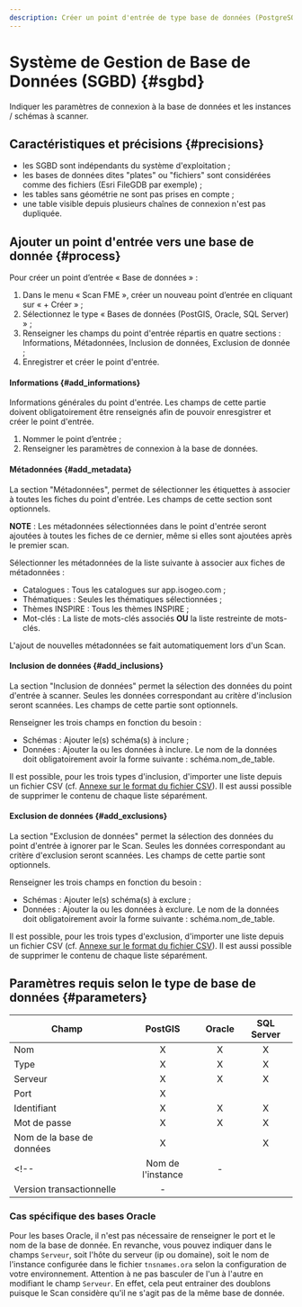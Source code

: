 ```yaml
---
description: Créer un point d'entrée de type base de données (PostgreSQL, PostGIS, Oracle, Microsoft SQL Server) pour le Scan FME Isogeo
---
```


# Système de Gestion de Base de Données (SGBD) <i class="fa fa-database"></i> {#sgbd}

Indiquer les paramètres de connexion à la base de données et les instances / schémas à scanner.

## Caractéristiques et précisions {#precisions}

* les SGBD sont indépendants du système d'exploitation ;
* les bases de données dites "plates" ou "fichiers" sont considérées comme des fichiers (Esri FileGDB par exemple) ;
* les tables sans géométrie ne sont pas prises en compte ;
* une table visible depuis plusieurs chaînes de connexion n'est pas dupliquée.

## Ajouter un point d'entrée vers une base de donnée {#process}

Pour créer un point d’entrée « Base de données » :

1. Dans le menu « Scan FME », créer un nouveau point d’entrée en cliquant sur « + Créer » ;
2. Sélectionnez le type « Bases de données (PostGIS, Oracle, SQL Server) » ;
3. Renseigner les champs du point d'entrée répartis en quatre sections : Informations, Métadonnées, Inclusion de données, Exclusion de donnée ;
4. Enregistrer et créer le point d'entrée.

#### Informations {#add_informations}

Informations générales du point d'entrée. Les champs de cette partie doivent obligatoirement être renseignés afin de pouvoir enresgistrer et créer le point d'entrée.

1. Nommer le point d’entrée ;
2. Renseigner les paramètres de connexion à la base de données.

#### Métadonnées {#add_metadata}

La section "Métadonnées", permet de sélectionner les étiquettes à associer à toutes les fiches du point d'entrée. Les champs de cette section sont optionnels.

**NOTE** : Les métadonnées sélectionnées dans le point d'entrée seront ajoutées à toutes les fiches de ce dernier, même si elles sont ajoutées après le premier scan.

Sélectionner les métadonnées de la liste suivante à associer aux fiches de métadonnées :

* Catalogues : Tous les catalogues sur app.isogeo.com ;
* Thématiques : Seules les thématiques sélectionnées ;
* Thèmes INSPIRE : Tous les thèmes INSPIRE ;
* Mot-clés : La liste de mots-clés associés **OU** la liste restreinte de mots-clés.

L'ajout de nouvelles métadonnées se fait automatiquement lors d'un Scan.

#### Inclusion de données {#add_inclusions}

La section "Inclusion de données" permet la sélection des données du point d'entrée à scanner. Seules les données correspondant au critère d'inclusion seront scannées. Les champs de cette partie sont optionnels.

Renseigner les trois champs en fonction du besoin :

* Schémas : Ajouter le(s) schéma(s) à inclure ;
* Données : Ajouter la ou les données à inclure. Le nom de la données doit obligatoirement avoir la forme suivante : schéma.nom_de_table.

Il est possible, pour les trois types d'inclusion, d'importer une liste depuis un fichier CSV (cf. [Annexe sur le format du fichier CSV](appendices/csv.md)). Il est aussi possible de supprimer le contenu de chaque liste séparément.

#### Exclusion de données {#add_exclusions}

La section "Exclusion de données" permet la sélection des données du point d'entrée à ignorer par le Scan. Seules les données correspondant au critère d'exclusion seront scannées. Les champs de cette partie sont optionnels.

Renseigner les trois champs en fonction du besoin :

* Schémas : Ajouter le(s) schéma(s) à exclure ;
* Données : Ajouter la ou les données à exclure. Le nom de la données doit obligatoirement avoir la forme suivante : schéma.nom_de_table.

Il est possible, pour les trois types d'exclusion, d'importer une liste depuis un fichier CSV (cf. [Annexe sur le format du fichier CSV](appendices/csv.md)). Il est aussi possible de supprimer le contenu de chaque liste séparément.

## Paramètres requis selon le type de base de données {#parameters}

<!-- Légende :

* X = requis
* \ = facultatif
* \- = désactivé -->

| Champ                       | PostGIS | Oracle | SQL Server |
| --------------------------- | :-----: | :----: | :--------: |
| Nom                         | X       | X      | X          |
| Type                        | X       | X      | X          |
| Serveur                     | X       | X      | X          |
| Port                        | X       |        |            |
| Identifiant                 | X       | X      | X          |
| Mot de passe                | X       | X      | X          |
| Nom de la base de données   | X       |        | X          |
<!-- | Nom de l'instance           | -       |        |            |
| Version transactionnelle    | -       |        |            | -->

### Cas spécifique des bases Oracle

Pour les bases Oracle, il n'est pas nécessaire de renseigner le port et le nom de la base de donnée. 
En revanche, vous pouvez indiquer dans le champs `Serveur`, soit l'hôte du serveur (ip ou domaine), soit le nom de l'instance configurée dans le fichier `tnsnames.ora` selon la configuration de votre environnement.
Attention à ne pas basculer de l'un à l'autre en modifiant le champ `Serveur`. En effet, cela peut entrainer des doublons puisque le Scan considère qu'il ne s'agit pas de la même base de donnée. 